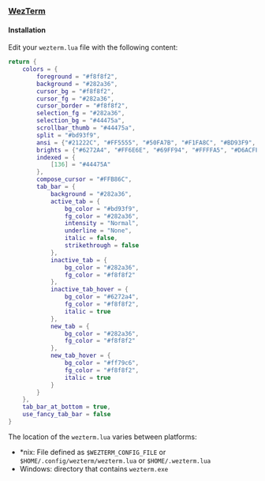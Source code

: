 ### [WezTerm](https://wezfurlong.org/wezterm)

#### Installation

Edit your `wezterm.lua` file with the following content:

```lua
return {
    colors = {
        foreground = "#f8f8f2",
        background = "#282a36",
        cursor_bg = "#f8f8f2",
        cursor_fg = "#282a36",
        cursor_border = "#f8f8f2",
        selection_fg = "#282a36",
        selection_bg = "#44475a",
        scrollbar_thumb = "#44475a",
        split = "#bd93f9",
        ansi = {"#21222C", "#FF5555", "#50FA7B", "#F1FA8C", "#BD93F9", "#FF79C6", "#8BE9FD", "#F8F8F2"},
        brights = {"#6272A4", "#FF6E6E", "#69FF94", "#FFFFA5", "#D6ACFF", "#FF92DF", "#A4FFFF", "#FFFFFF"},
        indexed = {
            [136] = "#44475A"
        },
        compose_cursor = "#FFB86C",
        tab_bar = {
            background = "#282a36",
            active_tab = {
                bg_color = "#bd93f9",
                fg_color = "#282a36",
                intensity = "Normal",
                underline = "None",
                italic = false,
                strikethrough = false
            },
            inactive_tab = {
                bg_color = "#282a36",
                fg_color = "#f8f8f2"
            },
            inactive_tab_hover = {
                bg_color = "#6272a4",
                fg_color = "#f8f8f2",
                italic = true
            },
            new_tab = {
                bg_color = "#282a36",
                fg_color = "#f8f8f2"
            },
            new_tab_hover = {
                bg_color = "#ff79c6",
                fg_color = "#f8f8f2",
                italic = true
            }
        }
    },
    tab_bar_at_bottom = true,
    use_fancy_tab_bar = false
}
```

The location of the `wezterm.lua` varies between platforms:

-   \*nix: File defined as `$WEZTERM_CONFIG_FILE` or `$HOME/.config/wezterm/wezterm.lua` or `$HOME/.wezterm.lua`
-   Windows: directory that contains `wezterm.exe`
